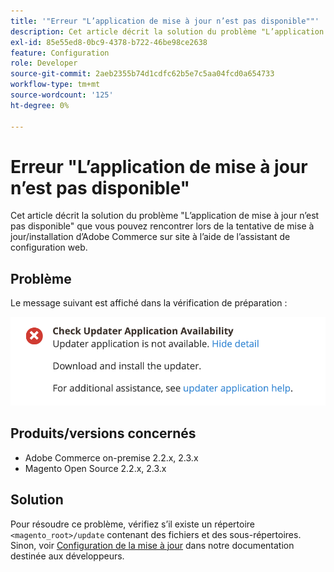 ```yaml
---
title: '"Erreur "L’application de mise à jour n’est pas disponible""'
description: Cet article décrit la solution du problème "L’application de mise à jour n’est pas disponible" que vous pouvez rencontrer lors de la tentative de mise à jour/installation d’Adobe Commerce sur site à l’aide de l’assistant de configuration web.
exl-id: 85e55ed8-0bc9-4378-b722-46be98ce2638
feature: Configuration
role: Developer
source-git-commit: 2aeb2355b74d1cdfc62b5e7c5aa04fcd0a654733
workflow-type: tm+mt
source-wordcount: '125'
ht-degree: 0%

---
```


# Erreur &quot;L’application de mise à jour n’est pas disponible&quot;

Cet article décrit la solution du problème &quot;L’application de mise à jour n’est pas disponible&quot; que vous pouvez rencontrer lors de la tentative de mise à jour/installation d’Adobe Commerce sur site à l’aide de l’assistant de configuration web.

## Problème

Le message suivant est affiché dans la vérification de préparation :

![Screen_Shot_2019-08-29_at_1.39.12_PM.png](assets/Screen_Shot_2019-08-29_at_1.39.12_PM.png)

## Produits/versions concernés

* Adobe Commerce on-premise 2.2.x, 2.3.x
* Magento Open Source 2.2.x, 2.3.x


## Solution

Pour résoudre ce problème, vérifiez s’il existe un répertoire `<magento_root>/update` contenant des fichiers et des sous-répertoires. Sinon, voir [Configuration de la mise à jour](https://experienceleague.adobe.com/en/docs/commerce-knowledge-base/kb/troubleshooting/miscellaneous/updater-application-is-not-available-error) dans notre documentation destinée aux développeurs.
